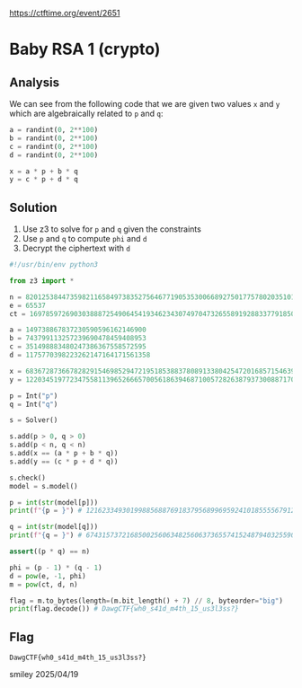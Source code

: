 https://ctftime.org/event/2651

# Baby RSA 1 (crypto)

## Analysis

We can see from the following code that we are given two values `x` and `y` which are algebraically related to `p` and `q`:

```python
a = randint(0, 2**100)
b = randint(0, 2**100)
c = randint(0, 2**100)
d = randint(0, 2**100)

x = a * p + b * q
y = c * p + d * q
```

## Solution

1) Use z3 to solve for `p` and `q` given the constraints
2) Use `p` and `q` to compute `phi` and `d`
3) Decrypt the ciphertext with `d`

```python
#!/usr/bin/env python3

from z3 import *

n = 82012538447359821165849738352756467719053530066892750177578020351019136006996881441650616631012602654920370573185549134046659875914860421394782338722082599261391182262036434549525388081948429632803770833590739702562845306267418403878169267641023564108136843672261999376998284926318313315387819024961709097101
e = 65537
ct = 16978597269030388872549064541934623430749704732655891928833779185083334396093332647023718343748730349576361193985691953617733288330780060179716905267988202710452028943623598185277149645724247199640730959820455032298145782015884558972868277752456856802145299858618876838286795962548300080924547387662096543717

a = 149738867837230590596162146900
b = 743799113257239690478459408953
c = 351498883480247386367558572595
d = 1175770398223262147164171561358

x = 6836728736678282915469852947219518538837808913380425472016857154639492051766923345186030197640091719641785981050969319578519968972834509899732176840511342124020344870655741074618585883
y = 12203451977234755811396526665700561863946871005728263879373008871704520841041885029745864562375412192520795388389509063064717933869698154304534842876137996238014648925041725231457010083

p = Int("p")
q = Int("q")

s = Solver()

s.add(p > 0, q > 0)
s.add(p < n, q < n)
s.add(x == (a * p + b * q))
s.add(y == (c * p + d * q))

s.check()
model = s.model()

p = int(str(model[p]))
print(f"{p = }") # 12162334930199885688769183795689969592410185555679120917249758283834302412858357859449128842077327318557896169674210867635116014075086788310254623347673691

q = int(str(model[q]))
print(f"{q = }") # 6743157372168500256063482560637365574152487940325590507177860664787954181316130485116121883062542995102725009460890756991543596608364763570502665225651511

assert((p * q) == n)

phi = (p - 1) * (q - 1)
d = pow(e, -1, phi)
m = pow(ct, d, n)

flag = m.to_bytes(length=(m.bit_length() + 7) // 8, byteorder="big")
print(flag.decode()) # DawgCTF{wh0_s41d_m4th_15_us3l3ss?}
```

## Flag
`DawgCTF{wh0_s41d_m4th_15_us3l3ss?}`

smiley 2025/04/19
